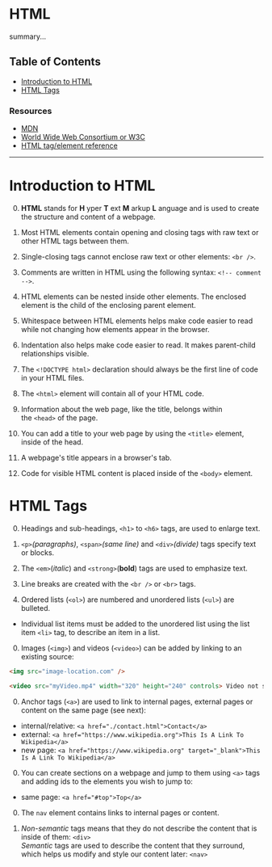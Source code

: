 # HTML

summary...

## Table of Contents

- [Introduction to HTML](#introduction-to-html)
- [HTML Tags](#html-tags)

### Resources

- [MDN](https://developer.mozilla.org/en-US/docs/Web/HTML)
- [World Wide Web Consortium or W3C](https://w3.org/Consortium)
- [HTML tag/element reference](https://developer.mozilla.org/en-US/docs/Web/HTML/Element)

---

# Introduction to HTML

0. __HTML__ stands for __H__ yper __T__ ext __M__ arkup __L__ anguage and is used to create the structure and content of a webpage.

0. Most HTML elements contain opening and closing tags with raw text or other HTML tags between them.

0. Single-closing tags cannot enclose raw text or other elements: `<br />`.

0. Comments are written in HTML using the following syntax: `<!-- comment -->`.

0. HTML elements can be nested inside other elements. The enclosed element is the child of the enclosing parent element.

0. Whitespace between HTML elements helps make code easier to read while not changing how elements appear in the browser.

0. Indentation also helps make code easier to read. It makes parent-child relationships visible.

0. The `<!DOCTYPE html>` declaration should always be the first line of code in your HTML files.

0. The `<html>` element will contain all of your HTML code.

0. Information about the web page, like the title, belongs within the `<head>` of the page.

0. You can add a title to your web page by using the `<title>` element, inside of the head.

0. A webpage's title appears in a browser's tab.

0. Code for visible HTML content is placed inside of the `<body>` element.


# HTML Tags

0. Headings and sub-headings, `<h1>` to `<h6>` tags, are used to enlarge text.

0. `<p>`_(paragraphs)_, `<span>`_(same line)_ and `<div>`_(divide)_ tags specify text or blocks.

0. The `<em>`(_italic_) and `<strong>`(__bold__) tags are used to emphasize text.

0. Line breaks are created with the `<br />` or `<br>` tags.

0. Ordered lists (`<ol>`) are numbered and unordered lists (`<ul>`) are bulleted.

  - Individual list items must be added to the unordered list using the list item `<li>` tag, to describe an item in a list.

0. Images (`<img>`) and videos (`<video>`) can be added by linking to an existing source:

  ```html
  <img src="image-location.com" />

  <video src="myVideo.mp4" width="320" height="240" controls> Video not supported </video>
  ```

0. Anchor tags (`<a>`) are used to link to internal pages, external pages or content on the same page (see next):

  - internal/relative: `<a href="./contact.html">Contact</a>`  
  - external: `<a href="https://www.wikipedia.org">This Is A Link To Wikipedia</a>`  
  - new page: `<a href="https://www.wikipedia.org" target="_blank">This Is A Link To Wikipedia</a>`

0. You can create sections on a webpage and jump to them using `<a>` tags and adding ids to the elements you wish to jump to:

  - same page: `<a href="#top">Top</a>`

0. The `nav` element contains links to internal pages or content.

0. _Non-semantic_ tags means that they do not describe the content that is inside of them: `<div>`  
_Semantic_ tags are used to describe the content that they surround, which helps us modify and style our content later: `<nav>`
